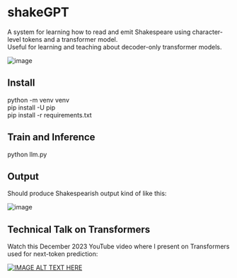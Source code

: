# shakeGPT
A system for learning how to read and emit Shakespeare using character-level tokens and a transformer model.  
Useful for learning and teaching about decoder-only transformer models.  


![image](https://github.com/sheneman/shakeGPT/assets/3028345/4deb541a-7da8-4a51-be05-320b92649887)

   
## Install
python -m venv venv  
pip install -U pip  
pip install -r requirements.txt

## Train and Inference
python llm.py

## Output
Should produce Shakespearish output kind of like this:

![image](https://github.com/sheneman/shakeGPT/assets/3028345/2ced0e45-69ad-4a7a-9824-81bc059b3c70)

## Technical Talk on Transformers
Watch this December 2023 YouTube video where I present on Transformers used for next-token prediction:

[![IMAGE ALT TEXT HERE](https://img.youtube.com/vi/CCP7wRrS-aM/0.jpg)](https://www.youtube.com/watch?v=CCP7wRrS-aM)
